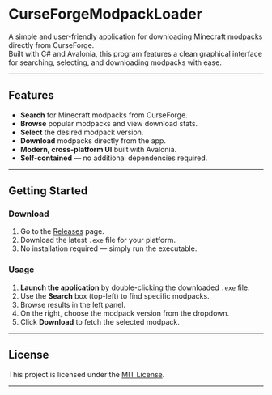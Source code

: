 # CurseForgeModpackLoader

A simple and user-friendly application for downloading Minecraft modpacks directly from CurseForge.  
Built with C# and Avalonia, this program features a clean graphical interface for searching, selecting, and downloading modpacks with ease.

---

## Features

- **Search** for Minecraft modpacks from CurseForge.
- **Browse** popular modpacks and view download stats.
- **Select** the desired modpack version.
- **Download** modpacks directly from the app.
- **Modern, cross-platform UI** built with Avalonia.
- **Self-contained** — no additional dependencies required.

---

## Getting Started

### Download

1. Go to the [Releases](../../releases) page.
2. Download the latest `.exe` file for your platform.
3. No installation required — simply run the executable.

### Usage

1. **Launch the application** by double-clicking the downloaded `.exe` file.
2. Use the **Search** box (top-left) to find specific modpacks.
3. Browse results in the left panel.
4. On the right, choose the modpack version from the dropdown.
5. Click **Download** to fetch the selected modpack.

---

## License

This project is licensed under the [MIT License](LICENSE).

---
